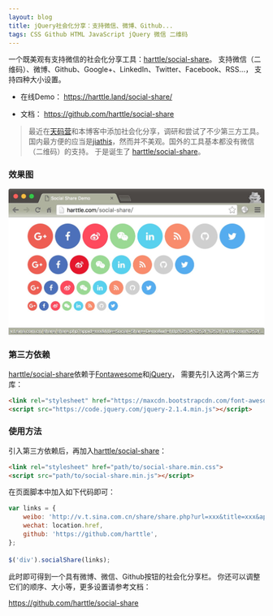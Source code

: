 ```yaml
---
layout: blog
title: jQuery社会化分享：支持微信、微博、Github...
tags: CSS Github HTML JavaScript jQuery 微信 二维码
---
```


一个既美观有支持微信的社会化分享工具：[harttle/social-share][sc]。
支持微信（二维码）、微博、Github、Google+、LinkedIn、Twitter、Facebook、RSS...，
支持四种大小设置。

* 在线Demo： <https://harttle.land/social-share/>

* 文档： <https://github.com/harttle/social-share>

> 最近在[天码营][tmy]和本博客中添加社会化分享，调研和尝试了不少第三方工具。
> 国内最方便的应当是[jiathis][jiathis]，然而并不美观。国外的工具基本都没有微信（二维码）的支持。
> 于是诞生了 [harttle/social-share][sc]。

<!--more-->

### 效果图

![social share@2x][sc-img]

### 第三方依赖

[harttle/social-share][sc]依赖于[Fontawesome][font]和[jQuery][jq]，
需要先引入这两个第三方库：

```html
<link rel="stylesheet" href="https://maxcdn.bootstrapcdn.com/font-awesome/4.5.0/css/font-awesome.min.css">
<script src="https://code.jquery.com/jquery-2.1.4.min.js"></script>
```

### 使用方法

引入第三方依赖后，再加入[harttle/social-share][sc]：

```html
<link rel="stylesheet" href="path/to/social-share.min.css">
<script src="path/to/social-share.min.js"></script>
```
 
在页面脚本中加入如下代码即可：

```javascript
var links = {
    weibo: 'http://v.t.sina.com.cn/share/share.php?url=xxx&title=xxx&appid=xxx',
    wechat: location.href,
    github: 'https://github.com/harttle',
};

$('div').socialShare(links);
```

此时即可得到一个具有微博、微信、Github按钮的社会化分享栏。
你还可以调整它们的顺序、大小等，更多设置请参考文档：

https://github.com/harttle/social-share

[sc]: https://github.com/harttle/social-share
[jiathis]: http://www.jiathis.com/
[sc-img]: /assets/img/blog/social-share.png
[font]: http://fontawesome.io/
[jq]: http://jquery.com/
[tmy]: http://tianmaying.com/
